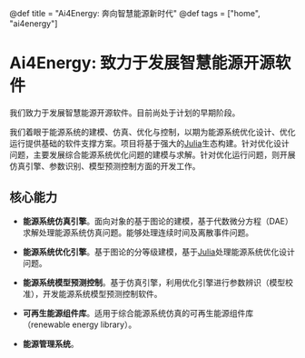 @def title = "Ai4Energy: 奔向智慧能源新时代"
@def tags = ["home", "ai4energy"]

# Ai4Energy: 致力于发展智慧能源开源软件

我们致力于发展智慧能源开源软件。目前尚处于计划的早期阶段。

我们着眼于能源系统的建模、仿真、优化与控制，以期为能源系统优化设计、优化运行提供基础的软件支撑方案。项目将基于强大的[Julia](https://julialang.org/)生态构建。针对优化设计问题，主要发展综合能源系统优化问题的建模与求解。针对优化运行问题，则开展仿真引擎、参数识别、模型预测控制方面的开发工作。
<!-- 
我们也开启了相关课程，请访问[智慧能源实践之路-能源系统建模、仿真、优化与控制](https://www.ai4energy.org/msoc/)获取更多相关信息。 -->

## 核心能力

- **能源系统仿真引擎**。面向对象的基于图论的建模，基于代数微分方程（DAE）求解处理能源系统仿真问题。能够处理连续时间及离散事件问题。

- **能源系统优化引擎**。基于图论的分等级建模，基于[Julia](https://julialang.org/)处理能源系统优化设计问题。

- **能源系统模型预测控制**。基于仿真引擎，利用优化引擎进行参数辨识（模型校准），开发能源系统模型预测控制软件。

- **可再生能源组件库**。适用于综合能源系统仿真的可再生能源组件库（renewable energy library）。

- **能源管理系统**。